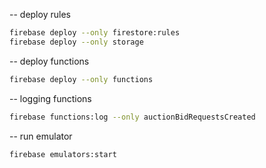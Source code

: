 -- deploy rules

```bash
firebase deploy --only firestore:rules
firebase deploy --only storage
```

-- deploy functions

```bash
firebase deploy --only functions
```

-- logging functions

```bash
firebase functions:log --only auctionBidRequestsCreated
```

-- run emulator
```bash
firebase emulators:start
```
